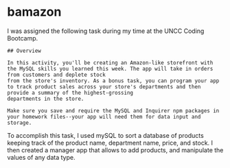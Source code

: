 # bamazon


I was assigned the following task during my time at the UNCC Coding Bootcamp.

    ## Overview

    In this activity, you'll be creating an Amazon-like storefront with the MySQL skills you learned this week. The app will take in orders from customers and deplete stock 
    from the store's inventory. As a bonus task, you can program your app to track product sales across your store's departments and then provide a summary of the highest-grossing
    departments in the store.

    Make sure you save and require the MySQL and Inquirer npm packages in your homework files--your app will need them for data input and storage.


To accomplish this task, I used mySQL to sort a database of products keeping track of the product name, department name, price, and stock. I then created a manager app that allows to
add products, and manipulate the values of any data type.
